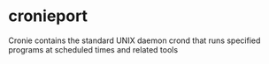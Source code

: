# cronieport
Cronie contains the standard UNIX daemon crond that runs specified programs at scheduled times and related tools
